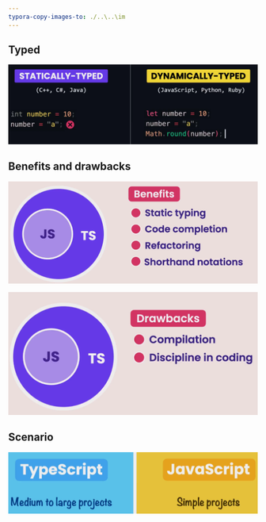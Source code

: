 ```yaml
---
typora-copy-images-to: ./..\..\im
---
```


## Typed

![image-20230419110514765](../../img/image-20230419110514765.png)



## Benefits and drawbacks

![image-20230419110541645](../../img/image-20230419110541645.png)



![image-20230419110558757](../../img/image-20230419110558757.png)



## Scenario

![image-20230419110625298](../../img/image-20230419110625298.png)